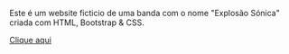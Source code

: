 Este é um website ficticio de uma banda com o nome "Explosão Sónica" criada com HTML, Bootstrap & CSS.

<a href="" target="_blank" >Clique aqui</a>
